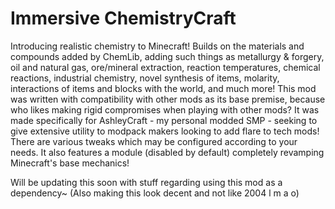 # Immersive ChemistryCraft

Introducing realistic chemistry to Minecraft! Builds on the materials and compounds added by ChemLib, adding such things as metallurgy & forgery, oil and natural gas, ore/mineral extraction, reaction temperatures, chemical reactions, industrial chemistry, novel synthesis of items, molarity, interactions of items and blocks with the world, and much more!
This mod was written with compatibility with other mods as its base premise, because who likes making rigid compromises when playing with other mods? It was made specifically for AshleyCraft - my personal modded SMP - seeking to give extensive utility to modpack makers looking to add flare to tech mods!
There are various tweaks which may be configured according to your needs. It also features a module (disabled by default) completely revamping Minecraft's base mechanics! 

Will be updating this soon with stuff regarding using this mod as a dependency~
(Also making this look decent and not like 2004 l m a o)